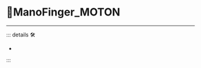 # 🔷<beta>ManoFinger_MOTON</beta>

---

<!-- =================================================== -->
<!-- =================================================== -->
<!-- =================================================== -->
<!-- =================================================== -->
<!-- =================================================== -->
::: details 🛠

-

:::
